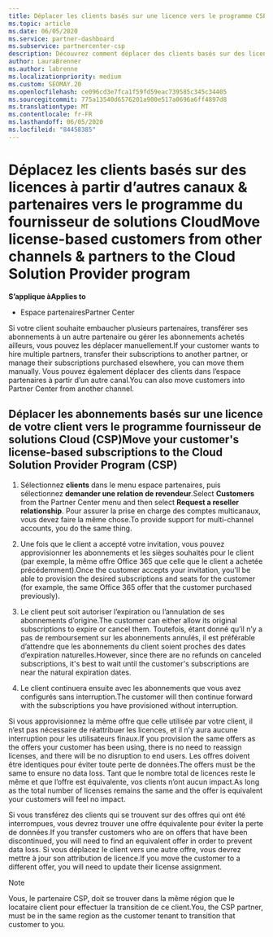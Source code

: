 ```yaml
---
title: Déplacer les clients basés sur une licence vers le programme CSP
ms.topic: article
ms.date: 06/05/2020
ms.service: partner-dashboard
ms.subservice: partnercenter-csp
description: Découvrez comment déplacer des clients basés sur des licences à partir d’autres canaux ou d’un autre partenaire dans le programme du fournisseur de solutions Cloud (CSP) dans l’espace partenaires.
author: LauraBrenner
ms.author: labrenne
ms.localizationpriority: medium
ms.custom: SEOMAY.20
ms.openlocfilehash: ce096cd3e7fca1f59fd59eac739585c345c34405
ms.sourcegitcommit: 775a13540d6576201a900e517a0696a6ff4897d8
ms.translationtype: MT
ms.contentlocale: fr-FR
ms.lasthandoff: 06/05/2020
ms.locfileid: "84458385"
---
```

# <a name="move-license-based-customers-from-other-channels--partners-to-the-cloud-solution-provider-program"></a><span data-ttu-id="76e4b-103">Déplacez les clients basés sur des licences à partir d’autres canaux & partenaires vers le programme du fournisseur de solutions Cloud</span><span class="sxs-lookup"><span data-stu-id="76e4b-103">Move license-based customers from other channels & partners to the Cloud Solution Provider program</span></span>

<span data-ttu-id="76e4b-104">**S’applique à**</span><span class="sxs-lookup"><span data-stu-id="76e4b-104">**Applies to**</span></span>

-  <span data-ttu-id="76e4b-105">Espace partenaires</span><span class="sxs-lookup"><span data-stu-id="76e4b-105">Partner Center</span></span>

<span data-ttu-id="76e4b-106">Si votre client souhaite embaucher plusieurs partenaires, transférer ses abonnements à un autre partenaire ou gérer les abonnements achetés ailleurs, vous pouvez les déplacer manuellement.</span><span class="sxs-lookup"><span data-stu-id="76e4b-106">If your customer wants to hire multiple partners, transfer their subscriptions to another partner, or manage their subscriptions purchased elsewhere, you can move them manually.</span></span> <span data-ttu-id="76e4b-107">Vous pouvez également déplacer des clients dans l’espace partenaires à partir d’un autre canal.</span><span class="sxs-lookup"><span data-stu-id="76e4b-107">You can also move customers into Partner Center from another channel.</span></span>

## <a name="move-your-customers-license-based-subscriptions-to-the-cloud-solution-provider-program-csp"></a><span data-ttu-id="76e4b-108">Déplacer les abonnements basés sur une licence de votre client vers le programme fournisseur de solutions Cloud (CSP)</span><span class="sxs-lookup"><span data-stu-id="76e4b-108">Move your customer's license-based subscriptions to the Cloud Solution Provider Program (CSP)</span></span>

1. <span data-ttu-id="76e4b-109">Sélectionnez **clients** dans le menu espace partenaires, puis sélectionnez **demander une relation de revendeur**.</span><span class="sxs-lookup"><span data-stu-id="76e4b-109">Select **Customers** from the Partner Center menu and then select **Request a reseller relationship**.</span></span> <span data-ttu-id="76e4b-110">Pour assurer la prise en charge des comptes multicanaux, vous devez faire la même chose.</span><span class="sxs-lookup"><span data-stu-id="76e4b-110">To provide support for multi-channel accounts, you do the same thing.</span></span>

2.  <span data-ttu-id="76e4b-111">Une fois que le client a accepté votre invitation, vous pouvez approvisionner les abonnements et les sièges souhaités pour le client (par exemple, la même offre Office 365 que celle que le client a achetée précédemment).</span><span class="sxs-lookup"><span data-stu-id="76e4b-111">Once the customer accepts your invitation, you'll be able to provision the desired subscriptions and seats for the customer (for example, the same Office 365 offer that the customer purchased previously).</span></span>

3. <span data-ttu-id="76e4b-112">Le client peut soit autoriser l’expiration ou l’annulation de ses abonnements d’origine.</span><span class="sxs-lookup"><span data-stu-id="76e4b-112">The customer can either allow its original subscriptions to expire or cancel them.</span></span> <span data-ttu-id="76e4b-113">Toutefois, étant donné qu’il n’y a pas de remboursement sur les abonnements annulés, il est préférable d’attendre que les abonnements du client soient proches des dates d’expiration naturelles.</span><span class="sxs-lookup"><span data-stu-id="76e4b-113">However, since there are no refunds on canceled subscriptions, it's best to wait until the customer's subscriptions are near the natural expiration dates.</span></span>

4. <span data-ttu-id="76e4b-114">Le client continuera ensuite avec les abonnements que vous avez configurés sans interruption.</span><span class="sxs-lookup"><span data-stu-id="76e4b-114">The customer will then continue forward with the subscriptions you have provisioned without interruption.</span></span>


<span data-ttu-id="76e4b-115">Si vous approvisionnez la même offre que celle utilisée par votre client, il n’est pas nécessaire de réattribuer les licences, et il n’y aura aucune interruption pour les utilisateurs finaux.</span><span class="sxs-lookup"><span data-stu-id="76e4b-115">If you provision the same offers as the offers your customer has been using, there is no need to reassign licenses, and there will be no disruption to end users.</span></span> <span data-ttu-id="76e4b-116">Les offres doivent être identiques pour éviter toute perte de données.</span><span class="sxs-lookup"><span data-stu-id="76e4b-116">The offers must be the same to ensure no data loss.</span></span> <span data-ttu-id="76e4b-117">Tant que le nombre total de licences reste le même et que l’offre est équivalente, vos clients n’ont aucun impact.</span><span class="sxs-lookup"><span data-stu-id="76e4b-117">As long as the total number of licenses remains the same and the offer is equivalent your customers will feel no impact.</span></span>

<span data-ttu-id="76e4b-118">Si vous transférez des clients qui se trouvent sur des offres qui ont été interrompues, vous devrez trouver une offre équivalente pour éviter la perte de données.</span><span class="sxs-lookup"><span data-stu-id="76e4b-118">If you transfer customers who are on offers that have been discontinued, you will need to find an equivalent offer in order to prevent data loss.</span></span> <span data-ttu-id="76e4b-119">Si vous déplacez le client vers une autre offre, vous devrez mettre à jour son attribution de licence.</span><span class="sxs-lookup"><span data-stu-id="76e4b-119">If you move the customer to a different offer, you will need to update their license assignment.</span></span>

>[!NOTE]
><span data-ttu-id="76e4b-120">Vous, le partenaire CSP, doit se trouver dans la même région que le locataire client pour effectuer la transition de ce client.</span><span class="sxs-lookup"><span data-stu-id="76e4b-120">You, the CSP partner, must be in the same region as the customer tenant to transition that customer to you.</span></span> 



